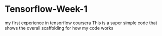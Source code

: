 # Tensorflow-Week-1
my first experience in tensorflow coursera
This is a super simple code that shows the overall scaffolding for how my code works
